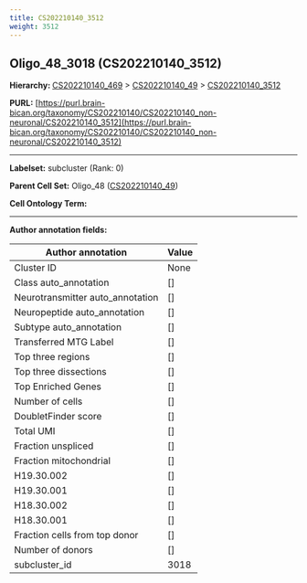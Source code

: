 ```yaml
---
title: CS202210140_3512
weight: 3512
---
```

## Oligo_48_3018 (CS202210140_3512)
<b>Hierarchy: </b>
[CS202210140_469](../CS202210140_469) >
[CS202210140_49](../CS202210140_49) >
[CS202210140_3512](../CS202210140_3512)

**PURL:** [https://purl.brain-bican.org/taxonomy/CS202210140/CS202210140_non-neuronal/CS202210140_3512](https://purl.brain-bican.org/taxonomy/CS202210140/CS202210140_non-neuronal/CS202210140_3512)

---


**Labelset:** subcluster (Rank: 0)

**Parent Cell Set:** Oligo_48 ([CS202210140_49](../CS202210140_49))



**Cell Ontology Term:** 

[MARKER GENES.]: #


---

[TRANSFERRED ANNOTATIONS.]: #


[AUTHOR ANNOTATION FIELDS.]: #


**Author annotation fields:**

| Author annotation | Value |
|-------------------|-------|
|Cluster ID|None|
|Class auto_annotation|[]|
|Neurotransmitter auto_annotation|[]|
|Neuropeptide auto_annotation|[]|
|Subtype auto_annotation|[]|
|Transferred MTG Label|[]|
|Top three regions|[]|
|Top three dissections|[]|
|Top Enriched Genes|[]|
|Number of cells|[]|
|DoubletFinder score|[]|
|Total UMI|[]|
|Fraction unspliced|[]|
|Fraction mitochondrial|[]|
|H19.30.002|[]|
|H19.30.001|[]|
|H18.30.002|[]|
|H18.30.001|[]|
|Fraction cells from top donor|[]|
|Number of donors|[]|
|subcluster_id|3018|
